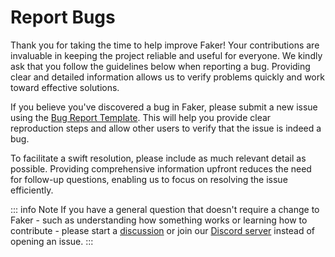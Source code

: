 # Report Bugs

Thank you for taking the time to help improve Faker!
Your contributions are invaluable in keeping the project reliable and useful for everyone.
We kindly ask that you follow the guidelines below when reporting a bug.
Providing clear and detailed information allows us to verify problems quickly and work toward effective solutions.

If you believe you've discovered a bug in Faker, please submit a new issue using the [Bug Report Template](https://github.com/faker-js/faker/issues/new?labels=s%3A+pending+triage%2Cc%3A+bug&template=bug_report.yml).
This will help you provide clear reproduction steps and allow other users to verify that the issue is indeed a bug.

To facilitate a swift resolution, please include as much relevant detail as possible.
Providing comprehensive information upfront reduces the need for follow-up questions, enabling us to focus on resolving the issue efficiently.

::: info Note
If you have a general question that doesn't require a change to Faker - such as understanding how something works or learning how to contribute - please start a [discussion](https://github.com/faker-js/faker/discussions) or join our [Discord server](https://chat.fakerjs.dev) instead of opening an issue.
:::
